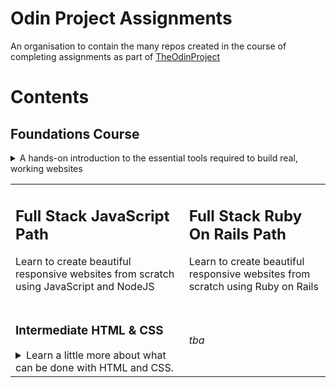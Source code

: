 # Odin Project Assignments

An organisation to contain the many repos created in the course of completing assignments as part of [TheOdinProject](https://www.theodinproject.com)

# Contents

<h2>Foundations Course</h2>
<details><summary>A hands-on introduction to the essential tools required to build real, working websites</summary>
<ul>

<li>
<h3>HTML Foundations</h3>
<details><summary>The basics of HTML</summary>
<ul>
<li><a href="https://github.com/OdinProjectAssignmentsByPW80/html-foundations_project-recipes">Project: Recipes</a></li>
</ul>
</details>
</li>

<li>
<h3>CSS Foundations</h3>
<details><summary>The basics of CSS</summary>
<ul>
<li><a href="https://github.com/OdinProjectAssignmentsByPW80/css-foundations_intro-to-css">Intro To CSS</a></li>
<li><a href="https://github.com/OdinProjectAssignmentsByPW80/css-foundations_the-cascade">The Cascade</a></li>
<li><a href="https://github.com/OdinProjectAssignmentsByPW80/css-foundations_block-and-inline">Block And Inline</a></li>
</ul>
</details>
</li>

<li>
<h3>Flex</h3>
<details><summary>Learn to layout webpages with flex</summary>
<ul>
<li><a href="https://github.com/OdinProjectAssignmentsByPW80/flex_alignment">Alignment</a></li>
<li><a href="https://github.com/OdinProjectAssignmentsByPW80/flex_project-landing-page">Project: Landing Page</a></li>
</ul>
</details>
</li>

<li>
<h3>JavaScript</h3>
<details><summary>The fundamentals of JavaScript</summary>

<ul>
<li><a href="https://github.com/OdinProjectAssignmentsByPW80/javascript-basics_variables-and-operators">Variables And Operators</a></li>
<li><a href="https://github.com/OdinProjectAssignmentsByPW80/javascript-basics_data-types-and-conditionals">Data Types and Conditionals</a></li>
<li><a href="https://github.com/OdinProjectAssignmentsByPW80/javascript-basics_function-basics">Function Basics</a></li>
<li><a href="https://github.com/OdinProjectAssignmentsByPW80/javascript-basics_project-rps">Project: Rock, Paper, Scissors</a></li>
<li><a href="https://github.com/OdinProjectAssignmentsByPW80/javascript-basics_loops-and-arrays">Loops And Arrays</a></li>
<li><a href="https://github.com/OdinProjectAssignmentsByPW80/javascript-basics_project-etch-a-sketch">Project: Etch-A-Sketch</a></li>
<li><a href="https://github.com/OdinProjectAssignmentsByPW80/javascript-basics_object-basics">Object Basics</a></li>
<li><a href="https://github.com/OdinProjectAssignmentsByPW80/javascript-basics_project-calculator">Project: Calculator</a></li>
</ul>
</details>
</li>

</ul>
</details>

<table>

<tr>
<td>
<h2>Full Stack JavaScript Path</h2>
<p>Learn to create beautiful responsive websites from scratch using JavaScript and NodeJS</p>
</td>
<td>
<h2>Full Stack Ruby On Rails Path</h2>
<p>Learn to create beautiful responsive websites from scratch using Ruby on Rails</p>
</td>
</tr>

<tr></tr>

<tr>
<td>

<h3>Intermediate HTML & CSS</h3>
<details><summary>Learn a little more about what can be done with HTML and CSS.</summary>

<ul>
<li><h3>Intermediate HTML Concepts</h3>
<details><summary>Digging a little deeper into HTML</summary>
<ul>
<li><a href="https://github.com/OdinProjectAssignmentsByPW80/intermediate-html-concepts_tables">Tables</a></li>
</ul>
</details></li>

<li><h3>Intermediate CSS Concepts</h3>
<details><summary>Digging a little deeper into CSS</summary>
<ul>
<li><em>coming soon</em></li>
<!-- <li><a href="https://github.com/OdinProjectAssignmentsByPW80/intermediate-html-concepts_tables">Tables</a></li> -->
</ul>
</details>
</details>
</td>

<td>
<p><em>tba</em></p>
</td>

</tr>
</table>
